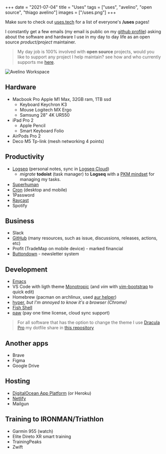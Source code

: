 +++
date = "2021-07-04"
title = "Uses"
tags = ["uses", "avelino", "open source", "thiago avelino"]
images = ["/uses.png"]
+++

Make sure to check out [uses.tech](https://uses.tech) for a list of everyone's **/uses** pages!

I constantly get a few emails (my email is public on my [github profile](https://github.com/avelino)) asking about the software and hardware I use in my day to day life as an open source _product/project_ maintainer.

> My day job is 100% involved with **open source** projects, would you like to support any project I help maintain? see how and who currently supports me [here](/thanks/).

![Avelino Workspace](/uses.png#center)

## Hardware

- Macbook Pro Apple M1 Max, 32GB ram, 1TB ssd
  - Keyboard Keychron K3
  - Mouse Logitech MX Ergo
  - Samsung 28" 4K UR550
- iPad Pro 2
  - Apple Pencil
  - Smart Keyboard Folio
- AirPods Pro 2
- Deco M5 Tp-link (mesh networking 4 points)

## Productivity

- [Logseq](https://logseq.com) (personal notes, sync in [Logseq Cloud](https://blog.logseq.com/how-to-setup-and-use-logseq-sync/))
  - _migrate_ **todoist** (task manager) to **Logseq** with a [PKM mindset](https://databaseline.tech/knowledge-management/) for managing my tasks.
- [Superhuman](https://superhuman.com/?source=referral&referrer_email_address=avelinorun@gmail.com&via=email0)
- [Cron](https://cron.app/) (desktop and mobile)
- 1Password
- [Raycast](https://www.raycast.com/)
- Spotify

## Business

- Slack
- [GitHub](https://github.com/avelino) (many resources, such as issue, discussions, releases, actions, etc)
- Profit (TradeMap on mobile device) - marked financial
- [Buttondown](https://buttondown.email/avelino) - newsletter system

## Development

- [Emacs](https://github.com/avelino/dotfiles/tree/main/doom.d)
- VS Code with ligth theme [Monotropic](https://github.com/avelino/monotropic-theme-vscode) (and _vim_ with [vim-bootstrap](https://vim-bootstrap.com/) to quick edit) 
- Homebrew (pacman on archlinux, used [aur helper](https://github.com/avelino/aur))
- [hyper](https://hyper.is/), _but I'm annoyed to know it's a browser (Chrome)_
- [Fish Shell](https://fishshell.com/)
- [paw](https://paw.cloud/) (pay one time license, cloud sync support)

> For all software that has the option to change the theme I use [Dracula Pro](https://draculatheme.com/pro)
> my dotfile share in [this repository](https://github.com/avelino/dotfiles)

## Another apps

- Brave
- Figma
- Google Drive

## Hosting

- [DigitalOcean App Platform](https://m.do.co/c/bd3b723c0a36?utm_medium=opensource&utm_source=awesome-go) (or Heroku)
- [Netlify](https://www.netlify.com/)
- Mailgun

## Training to IRONMAN/Triathlon

- Garmin 955 (watch)
- Elite Direto XR smart training
- TrainingPeaks
- Zwift
